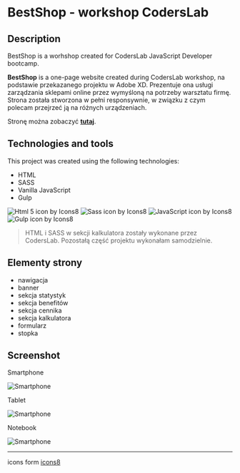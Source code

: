# BestShop - workshop CodersLab

## Description

BestShop is a worhshop created for CodersLab JavaScript Developer bootcamp.

**BestShop** is a one-page website created during CodersLab workshop, na podstawie przekazanego projektu w Adobe XD. Prezentuje ona usługi zarządzania sklepami online przez wymyśloną na potrzeby warsztatu firmę.
Strona została stworzona w pełni responsywnie, w związku z czym polecam przejrzeć ją na różnych urządzeniach.

Stronę można zobaczyć **[tutaj](https://majka521.github.io/BestShop-workshop-CodersLab/)**.

## Technologies and tools

This project was created using the following technologies:

- HTML
- SASS
- Vanilla JavaScript
- Gulp

![Html 5 icon by Icons8](https://img.icons8.com/color/50/000000/html-5.png)
![Sass icon by Icons8](https://img.icons8.com/color/50/000000/sass.png)
![JavaScript icon by Icons8](https://img.icons8.com/color/50/000000/javascript--v2.png)
![Gulp icon by Icons8](https://img.icons8.com/external-tal-revivo-color-tal-revivo/48/000000/external-gulp-an-open-source-javascript-toolkit-by-fractal-innovations-logo-color-tal-revivo.png)

> HTML i SASS w sekcji kalkulatora zostały wykonane przez CodersLab. Pozostałą część projektu wykonałam samodzielnie.

## Elementy strony

- nawigacja
- banner
- sekcja statystyk
- sekcja benefitów
- sekcja cennika
- sekcja kalkulatora
- formularz
- stopka

## Screenshot

Smartphone

![Smartphone](https://media.giphy.com/media/3dr3Q8qJfF8qdFWi19/giphy.gif)

Tablet

![Smartphone](https://media.giphy.com/media/3dr3Q8qJfF8qdFWi19/giphy.gif)

Notebook

![Smartphone](https://media.giphy.com/media/3dr3Q8qJfF8qdFWi19/giphy.gif)

---

icons form [icons8](https://icons8.com/)
